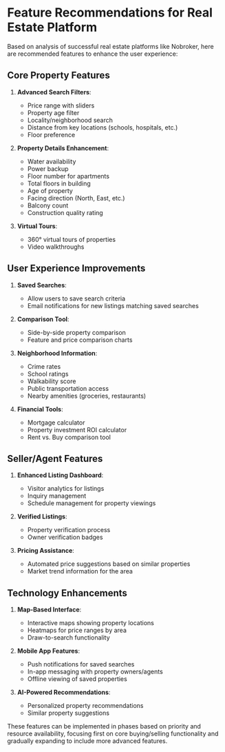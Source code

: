 # Feature Recommendations for Real Estate Platform

Based on analysis of successful real estate platforms like Nobroker, here are recommended features to enhance the user experience:

## Core Property Features
1. **Advanced Search Filters**:
   - Price range with sliders
   - Property age filter
   - Locality/neighborhood search
   - Distance from key locations (schools, hospitals, etc.)
   - Floor preference

2. **Property Details Enhancement**:
   - Water availability
   - Power backup
   - Floor number for apartments
   - Total floors in building
   - Age of property
   - Facing direction (North, East, etc.)
   - Balcony count
   - Construction quality rating

3. **Virtual Tours**:
   - 360° virtual tours of properties
   - Video walkthroughs

## User Experience Improvements
1. **Saved Searches**:
   - Allow users to save search criteria
   - Email notifications for new listings matching saved searches

2. **Comparison Tool**:
   - Side-by-side property comparison
   - Feature and price comparison charts

3. **Neighborhood Information**:
   - Crime rates
   - School ratings
   - Walkability score
   - Public transportation access
   - Nearby amenities (groceries, restaurants)

4. **Financial Tools**:
   - Mortgage calculator
   - Property investment ROI calculator
   - Rent vs. Buy comparison tool

## Seller/Agent Features
1. **Enhanced Listing Dashboard**:
   - Visitor analytics for listings
   - Inquiry management
   - Schedule management for property viewings

2. **Verified Listings**:
   - Property verification process
   - Owner verification badges

3. **Pricing Assistance**:
   - Automated price suggestions based on similar properties
   - Market trend information for the area

## Technology Enhancements
1. **Map-Based Interface**:
   - Interactive maps showing property locations
   - Heatmaps for price ranges by area
   - Draw-to-search functionality

2. **Mobile App Features**:
   - Push notifications for saved searches
   - In-app messaging with property owners/agents
   - Offline viewing of saved properties

3. **AI-Powered Recommendations**:
   - Personalized property recommendations
   - Similar property suggestions

These features can be implemented in phases based on priority and resource availability, focusing first on core buying/selling functionality and gradually expanding to include more advanced features. 